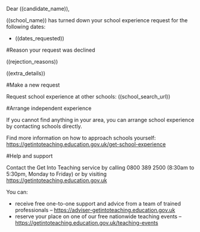 Dear ((candidate_name)),

((school_name)) has turned down your school experience request for the following dates:
* ((dates_requested))

#Reason your request was declined

((rejection_reasons))

((extra_details))

#Make a new request

Request school experience at other schools: 
((school_search_url))

#Arrange independent experience

If you cannot find anything in your area, you can arrange school experience by contacting schools directly. 

Find more information on how to approach schools yourself:
https://getintoteaching.education.gov.uk/get-school-experience

#Help and support

Contact the Get Into Teaching service by calling 0800 389 2500 (8:30am to 5:30pm, Monday to Friday) or by visiting https://getintoteaching.education.gov.uk

You can:
* receive free one-to-one support and advice from a team of trained professionals – https://adviser-getintoteaching.education.gov.uk
* reserve your place on one of our free nationwide teaching events – https://getintoteaching.education.gov.uk/teaching-events